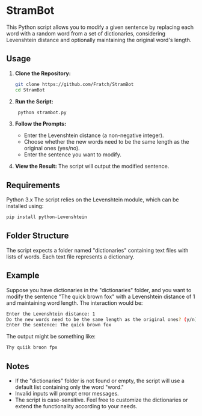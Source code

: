 # StramBot

This Python script allows you to modify a given sentence by replacing each word with a random word from a set of dictionaries, considering Levenshtein distance and optionally maintaining the original word's length.

## Usage

1. **Clone the Repository:**
   ```bash
   git clone https://github.com/Fratch/StramBot
   cd StramBot
   ```

2. **Run the Script:**
   ```bash
    python strambot.py
    ```

3. **Follow the Prompts:**
    - Enter the Levenshtein distance (a non-negative integer).
    - Choose whether the new words need to be the same length as the original ones (yes/no).
    - Enter the sentence you want to modify.

4. **View the Result:**
    The script will output the modified sentence.

## Requirements
Python 3.x
The script relies on the Levenshtein module, which can be installed using:

```bash
pip install python-Levenshtein
```

## Folder Structure
The script expects a folder named "dictionaries" containing text files with lists of words. Each text file represents a dictionary.

## Example
Suppose you have dictionaries in the "dictionaries" folder, and you want to modify the sentence "The quick brown fox" with a Levenshtein distance of 1 and maintaining word length. The interaction would be:

```bash
Enter the Levenshtein distance: 1
Do the new words need to be the same length as the original ones? (y/n) y
Enter the sentence: The quick brown fox
```

The output might be something like:

```bash
Thy quiik broon fpx
```

## Notes
- If the "dictionaries" folder is not found or empty, the script will use a default list containing only the word "word."
- Invalid inputs will prompt error messages.
- The script is case-sensitive.
Feel free to customize the dictionaries or extend the functionality according to your needs.
